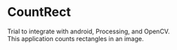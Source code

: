 # CountRect

Trial to integrate with android, Processing, and OpenCV.  
This application counts rectangles in an image.
